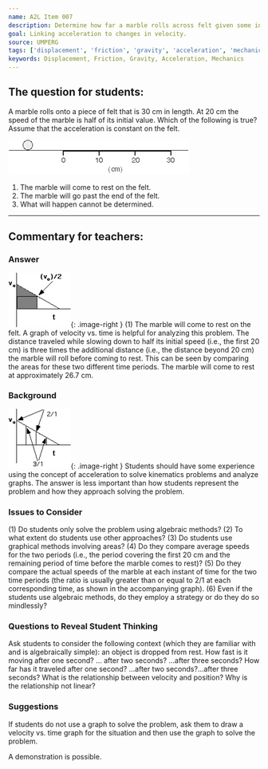 ```yaml
---
name: A2L Item 007
description: Determine how far a marble rolls across felt given some information about change in velocity.
goal: Linking acceleration to changes in velocity.
source: UMPERG
tags: ['displacement', 'friction', 'gravity', 'acceleration', 'mechanics']
keywords: Displacement, Friction, Gravity, Acceleration, Mechanics
---
```


## The question for students:

A marble rolls onto a piece of felt that is 30 cm in length. At 20 cm
the speed of the marble is half of its initial value. Which of the
following is true? Assume that the acceleration is constant on the felt.

![Item007_fig1.gif](../images/Item007_fig1.gif)

1. The marble will come to rest on the felt.
2. The marble will go past the end of the felt.
3. What will happen cannot be determined.

<hr/>

## Commentary for teachers:

### Answer 
![Item007_fig2.gif](../images/Item007_fig2.gif){: .image-right }  (1) The marble will come to rest on the felt.  A graph of velocity vs. time is helpful for analyzing this problem.  The distance traveled while slowing down to half its initial speed (i.e., the first 20 cm) is three times the additional distance (i.e., the distance beyond 20 cm) the marble will roll before coming to rest.  This can be seen by comparing the areas for
these two different time periods. The marble will come to rest at approximately 26.7 cm. 

### Background
![Item007_fig3.gif](../images/Item007_fig3.gif){: .image-right }  Students should have some experience using the concept of acceleration to solve kinematics problems and analyze graphs.  The answer is less important than how students represent the problem and how they approach solving the problem.

### Issues to Consider
(1) Do students only solve the problem using algebraic methods?  (2) To what extent do students use other approaches?  (3) Do students use graphical methods involving areas?  (4) Do they compare average speeds for the two periods (i.e., the period covering the first 20 cm and the remaining period of time before the marble comes to rest)?  (5) Do they compare the actual speeds of the marble at each instant of time for the two time periods (the ratio is usually greater than or equal to 2/1 at each corresponding time, as shown in the accompanying graph).  (6) Even if the students use algebraic methods, do they employ a strategy or do they do so mindlessly?

### Questions to Reveal Student Thinking
Ask students to consider the following context (which they are familiar with and is algebraically simple): an object is dropped from rest.  How fast is it moving after one second? ... after two seconds? ...after three seconds?  How far has it traveled after one second? ...after two seconds?...after three seconds?  What is the relationship between velocity and position?  Why is the relationship not linear?

### Suggestions
If students do not use a graph to solve the problem, ask them to draw a velocity vs. time graph for the situation and then use the graph to solve the problem.

A demonstration is possible.

